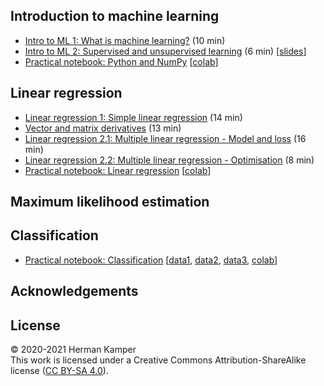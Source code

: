 
Introduction to machine learning
--------------------------------
- [Intro to ML 1: What is machine learning?](https://youtu.be/zVNmaVwistc) (10 min)
- [Intro to ML 2: Supervised and unsupervised learning](https://youtu.be/Ep0TIg88UtM) (6 min) [[slides](...)]
- [Practical notebook: Python and NumPy](practicals/python_numpy/python_numpy.ipynb) [[colab](https://colab.research.google.com/github/kamperh/data414/blob/main/practicals/python_numpy/python_numpy.ipynb)]


Linear regression
-----------------
- [Linear regression 1: Simple linear regression](https://youtu.be/L5-lxSGO9bM) (14 min)
- [Vector and matrix derivatives](https://youtu.be/FCWrduAxf-Q) (13 min)
- [Linear regression 2.1: Multiple linear regression - Model and loss](https://youtu.be/zu34zcyAFzU) (16 min)
- [Linear regression 2.2: Multiple linear regression - Optimisation](https://youtu.be/QHgjzFm6vnU) (8 min)
- [Practical notebook: Linear regression](practicals/linear_regression/data414_linear_regression.ipynb)
[[colab](https://colab.research.google.com/github/kamperh/data414/blob/main/practicals/linear_regression/data414_linear_regression.ipynb)]


Maximum likelihood estimation
-----------------------------


Classification
--------------
- [Practical notebook: Classification](practicals/classification/data414_classification.ipynb) [[data1](practicals/classification/admissions.csv), [data2](practicals/classification/default.csv), [data3](practicals/classification/microchip.csv), [colab](https://colab.research.google.com/github/kamperh/data414/blob/main/practicals/classification/data414_classification.ipynb)]


Acknowledgements
----------------



License
-------
&copy; 2020-2021 Herman Kamper  
This work is licensed under a Creative Commons Attribution-ShareAlike
license ([CC BY-SA 4.0](http://creativecommons.org/licenses/by-sa/4.0/)).
